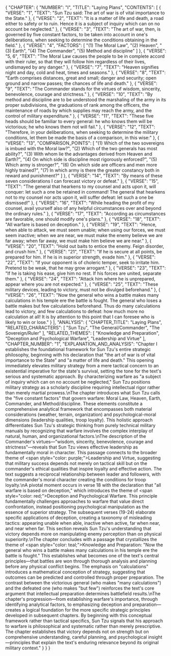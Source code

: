 {
  "CHAPTER": {
    "NUMBER": "I",
    "TITLE": "Laying Plans",
    "CONTENTS": [
      {
        "VERSE": "1",
        "TEXT": "Sun Tzu said: The art of war is of vital importance to the State."
      },
      {
        "VERSE": "2",
        "TEXT": "It is a matter of life and death, a road either to safety or to ruin. Hence it is a subject of inquiry which can on no account be neglected."
      },
      {
        "VERSE": "3",
        "TEXT": "The art of war, then, is governed by five constant factors, to be taken into account in one's deliberations, when seeking to determine the conditions obtaining in the field."
      },
      {
        "VERSE": "4",
        "FACTORS": [
          "(1) The Moral Law",
          "(2) Heaven",
          "(3) Earth",
          "(4) The Commander",
          "(5) Method and discipline"
        ]
      },
      {
        "VERSE": "5, 6",
        "TEXT": "The Moral Law causes the people to be in complete accord with their ruler, so that they will follow him regardless of their lives, undismayed by any danger."
      },
      {
        "VERSE": "7",
        "TEXT": "Heaven signifies night and day, cold and heat, times and seasons."
      },
      {
        "VERSE": "8",
        "TEXT": "Earth comprises distances, great and small; danger and security; open ground and narrow passes; the chances of life and death."
      },
      {
        "VERSE": "9",
        "TEXT": "The Commander stands for the virtues of wisdom, sincerity, benevolence, courage and strictness."
      },
      {
        "VERSE": "10",
        "TEXT": "By method and discipline are to be understood the marshaling of the army in its proper subdivisions, the graduations of rank among the officers, the maintenance of roads by which supplies may reach the army, and the control of military expenditure."
      },
      {
        "VERSE": "11",
        "TEXT": "These five heads should be familiar to every general: he who knows them will be victorious; he who knows them not will fail."
      },
      {
        "VERSE": "12",
        "TEXT": "Therefore, in your deliberations, when seeking to determine the military conditions, let them be made the basis of a comparison, in this wise:"
      },
      {
        "VERSE": "13",
        "COMPARISON_POINTS": [
          "(1) Which of the two sovereigns is imbued with the Moral law?",
          "(2) Which of the two generals has most ability?",
          "(3) With whom lie the advantages derived from Heaven and Earth?",
          "(4) On which side is discipline most rigorously enforced?",
          "(5) Which army is stronger?",
          "(6) On which side are officers and men more highly trained?",
          "(7) In which army is there the greater constancy both in reward and punishment?"
        ]
      },
      {
        "VERSE": "14",
        "TEXT": "By means of these seven considerations I can forecast victory or defeat."
      },
      {
        "VERSE": "15",
        "TEXT": "The general that hearkens to my counsel and acts upon it, will conquer: let such a one be retained in command! The general that hearkens not to my counsel nor acts upon it, will suffer defeat: let such a one be dismissed!"
      },
      {
        "VERSE": "16",
        "TEXT": "While heading the profit of my counsel, avail yourself also of any helpful circumstances over and beyond the ordinary rules."
      },
      {
        "VERSE": "17",
        "TEXT": "According as circumstances are favorable, one should modify one's plans."
      },
      {
        "VERSE": "18",
        "TEXT": "All warfare is based on deception."
      },
      {
        "VERSE": "19",
        "TEXT": "Hence, when able to attack, we must seem unable; when using our forces, we must seem inactive; when we are near, we must make the enemy believe we are far away; when far away, we must make him believe we are near."
      },
      {
        "VERSE": "20",
        "TEXT": "Hold out baits to entice the enemy. Feign disorder, and crush him."
      },
      {
        "VERSE": "21",
        "TEXT": "If he is secure at all points, be prepared for him. If he is in superior strength, evade him."
      },
      {
        "VERSE": "22",
        "TEXT": "If your opponent is of choleric temper, seek to irritate him. Pretend to be weak, that he may grow arrogant."
      },
      {
        "VERSE": "23",
        "TEXT": "If he is taking his ease, give him no rest. If his forces are united, separate them."
      },
      {
        "VERSE": "24",
        "TEXT": "Attack him where he is unprepared, appear where you are not expected."
      },
      {
        "VERSE": "25",
        "TEXT": "These military devices, leading to victory, must not be divulged beforehand."
      },
      {
        "VERSE": "26",
        "TEXT": "Now the general who wins a battle makes many calculations in his temple ere the battle is fought. The general who loses a battle makes but few calculations beforehand. Thus do many calculations lead to victory, and few calculations to defeat: how much more no calculation at all! It is by attention to this point that I can foresee who is likely to win or lose."
      }
    ],
    "ANALYSIS": {
      "CHAPTER_TITLE": "Laying Plans",
      "RELATED_CHARACTERS": [
        "Sun Tzu",
        "The General/Commander",
        "The Sovereign/Ruler"
      ],
      "RELATED_THEMES": [
        "Knowledge and Preparation",
        "Deception and Psychological Warfare",
        "Leadership and Virtue"
      ],
      "CHAPTER_NUMBER": "1",
      "EXPLANATION_AND_ANALYSIS": "Chapter I establishes the foundational framework for Sun Tzu's entire strategic philosophy, beginning with his declaration that \"the art of war is of vital importance to the State\" and \"a matter of life and death.\" This opening immediately elevates military strategy from a mere tactical concern to an existential imperative for the state's survival, setting the tone for the text's serious and systematic approach. By characterizing warfare as \"a subject of inquiry which can on no account be neglected,\" Sun Tzu positions military strategy as a scholarly discipline requiring intellectual rigor rather than merely martial prowess.\nThe chapter introduces what Sun Tzu calls the \"five constant factors\" that govern warfare: Moral Law, Heaven, Earth, Commander, and Method/discipline. These elements constitute a comprehensive analytical framework that encompasses both material considerations (weather, terrain, organization) and psychological-moral dimensions (leadership qualities, troop loyalty). This holistic approach differentiates Sun Tzu's strategic thinking from purely technical military manuals by recognizing that warfare involves the complex interplay of natural, human, and organizational factors.\nThe description of the Commander's virtues—\"wisdom, sincerity, benevolence, courage and strictness\"—reveals that Sun Tzu views effective leadership as fundamentally moral in character. This passage connects to the broader theme of <span style=\"color: purple;\">Leadership and Virtue</span>, suggesting that military success depends not merely on tactical skill but on the commander's ethical qualities that inspire loyalty and effective action. The text suggests a reciprocal relationship between leader and followers, with the commander's moral character creating the conditions for troop loyalty.\nA pivotal moment occurs in verse 18 with the declaration that \"all warfare is based on deception,\" which introduces the theme of <span style=\"color: red;\">Deception and Psychological Warfare</span>. This principle fundamentally challenges approaches to warfare that value direct confrontation, instead positioning psychological manipulation as the essence of superior strategy. The subsequent verses (19-24) elaborate specific applications of deception, creating a taxonomy of misleading tactics: appearing unable when able, inactive when active, far when near, and near when far. This section reveals Sun Tzu's understanding that victory depends more on manipulating enemy perception than on physical superiority.\nThe chapter concludes with a passage that crystallizes the theme of <span style=\"color: teal;\">Knowledge and Preparation</span>: \"Now the general who wins a battle makes many calculations in his temple ere the battle is fought.\" This establishes what becomes one of the text's central principles—that battles are won through thorough analysis and planning before any physical conflict begins. The emphasis on \"calculations\" introduces a mathematical conception of strategy, suggesting that outcomes can be predicted and controlled through proper preparation. The contrast between the victorious general (who makes \"many calculations\") and the defeated one (who makes \"but few\") reinforces the text's core argument that intellectual preparation determines battlefield results.\nThe chapter's progression—from establishing warfare's importance, through identifying analytical factors, to emphasizing deception and preparation—creates a logical foundation for the more specific strategic principles developed in subsequent chapters. By beginning with this conceptual framework rather than tactical specifics, Sun Tzu signals that his approach to warfare is philosophical and systematic rather than merely prescriptive. The chapter establishes that victory depends not on strength but on comprehensive understanding, careful planning, and psychological insight—principles that explain the text's enduring relevance beyond its original military context."
    }
  }
}